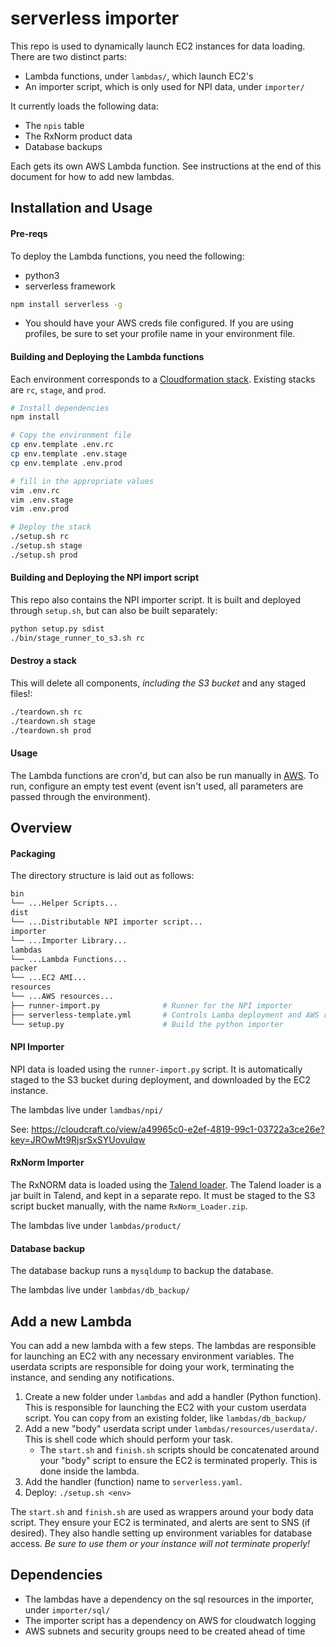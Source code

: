 # serverless importer

This repo is used to dynamically launch EC2 instances for data loading.  There are two distinct parts:

* Lambda functions, under `lambdas/`, which launch EC2's
* An importer script, which is only used for NPI data, under `importer/`

It currently loads the following data:

* The `npis` table
* The RxNorm product data
* Database backups

Each gets its own AWS Lambda function.  See instructions at the end of this document for how to add new lambdas.

## Installation and Usage

#### Pre-reqs

To deploy the Lambda functions, you need the following:

* python3
* serverless framework
```bash
npm install serverless -g
```
* You should have your AWS creds file configured.  If you are using profiles, be sure to set your profile name in your environment file.

#### Building and Deploying the Lambda functions

Each environment corresponds to a [Cloudformation stack](https://console.aws.amazon.com/cloudformation/home?region=us-east-1#/stacks?filteringText=&filteringStatus=active&viewNested=true&hideStacks=false).  Existing stacks are `rc`, `stage`, and `prod`.

```bash
# Install dependencies
npm install

# Copy the environment file
cp env.template .env.rc
cp env.template .env.stage
cp env.template .env.prod

# fill in the appropriate values
vim .env.rc
vim .env.stage
vim .env.prod

# Deploy the stack
./setup.sh rc
./setup.sh stage
./setup.sh prod
```

#### Building and Deploying the NPI import script

This repo also contains the NPI importer script.  It is built and deployed through `setup.sh`, but can also be built separately:

```bash
python setup.py sdist
./bin/stage_runner_to_s3.sh rc
```

#### Destroy a stack

This will delete all components, _including the S3 bucket_ and any staged files!:

```bash
./teardown.sh rc
./teardown.sh stage
./teardown.sh prod
```

#### Usage

The Lambda functions are cron'd, but can also be run manually in [AWS](https://console.aws.amazon.com/lambda/home?region=us-east-1#/functions).  To run, configure an empty test event (event isn't used, all parameters are passed through the environment).

## Overview

#### Packaging

The directory structure is laid out as follows:

```bash
bin
└── ...Helper Scripts...
dist
└── ...Distributable NPI importer script...
importer
└── ...Importer Library...
lambdas
└── ...Lambda Functions...
packer
└── ...EC2 AMI...
resources
└── ...AWS resources...
├── runner-import.py              # Runner for the NPI importer
├── serverless-template.yml       # Controls Lamba deployment and AWS resources
└── setup.py                      # Build the python importer
```

#### NPI Importer

NPI data is loaded using the `runner-import.py` script.  It is automatically staged to the S3 bucket during deployment, and downloaded by the EC2 instance.

The lambdas live under `lamdbas/npi/`

See: https://cloudcraft.co/view/a49965c0-e2ef-4819-99c1-03722a3ce26e?key=JROwMt9RjsrSxSYUovuIqw

#### RxNorm Importer

The RxNORM data is loaded using the [Talend loader](https://github.com/rxvantage/data-importer-talend).  The Talend loader is a jar built in Talend, and kept in a separate repo.  It must be staged to the S3 script bucket manually, with the name `RxNorm_Loader.zip`.

The lambdas live under `lambdas/product/`

#### Database backup

The database backup runs a `mysqldump` to backup the database.

The lambdas live under `lambdas/db_backup/`

## Add a new Lambda

You can add a new lambda with a few steps.  The lambdas are responsible for launching an EC2 with any necessary environment variables.  The userdata scripts are responsible for doing your work, terminating the instance, and sending any notifications.

1. Create a new folder under `lambdas` and add a handler (Python function).   This is responsible for launching the EC2 with your custom userdata script.  You can copy from an existing folder, like `lambdas/db_backup/`
1. Add a new "body" userdata script under `lambdas/resources/userdata/`.  This is shell code which should perform your task.
   * The `start.sh` and `finish.sh` scripts should be concatenated around your "body" script to ensure the EC2 is terminated properly.  This is done inside the lambda.
1. Add the handler (function) name to `serverless.yaml`.
1. Deploy: `./setup.sh <env>`

The `start.sh` and `finish.sh` are used as wrappers around your body data script.  They ensure your EC2 is terminated, and
alerts are sent to SNS (if desired).  They also handle setting up environment variables for database access.  _Be sure to use them or your instance will not terminate properly!_

## Dependencies

* The lambdas have a dependency on the sql resources in the importer, under `importer/sql/`
* The importer script has a dependency on AWS for cloudwatch logging
* AWS subnets and security groups need to be created ahead of time

